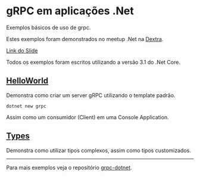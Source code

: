 # gRPC em aplicações .Net

Exemplos básicos de uso de grpc.

Estes exemplos foram demonstrados no meetup .Net na [Dextra].

[Dextra]: https://dextra.com.br

[Link do Slide](https://www.linkfuturodoslide.com)

Todos os exemplos foram escritos utilizando a versão 3.1 do .Net Core.

## [HelloWorld](./HelloWorld)

Demonstra como criar um server gRPC utilizando o template padrão.
```
dotnet new grpc
```
Assim como um consumidor (Client) em uma Console Application.

## [Types](./Types)

Demonstra como utilizar tipos complexos, assim como tipos customizados.

---
Para mais exemplos veja o repositório [grpc-dotnet].

[grpc-dotnet]: https://github.com/grpc/grpc-dotnet